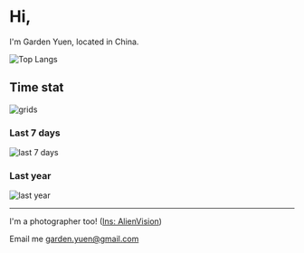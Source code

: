# Hi, 

I'm Garden Yuen, located in China. 

![Top Langs](https://github-readme-stats.vercel.app/api/top-langs/?username=weaming&theme=tokyonight&hide=html,javascript,css)

## Time stat

![grids](https://wakatime.com/share/@weaming/5a36db0b-a52f-4ce0-acc1-7fa37a10bcee.svg)

### Last 7 days

![last 7 days](https://wakatime.com/share/@weaming/47d898ab-2258-42f6-a5d9-6332c143e429.svg)


### Last year

![last year](https://wakatime.com/share/@weaming/675ed480-9e7c-4b7d-954e-af43f728f200.svg)

---

I'm a photographer too! ([Ins: AlienVision](https://www.instagram.com/alienvisionreal/))

Email me garden.yuen@gmail.com

